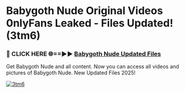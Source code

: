 # Babygoth Nude Original Videos 0nlyFans Leaked - Files Updated! (3tm6)

<h3>🔴 CLICK HERE 🌐==►► <a href="https://tinyurl.com/5h6xmrr3" rel="nofollow">Babygoth Nude Updated Files</a></h3>

Get Babygoth Nude and all content. Now you can access all videos and pictures of Babygoth Nude. New Updated Files 2025!

[![3tm6](https://i.imgur.com/KVD873Z.gif)](https://tinyurl.com/5h6xmrr3)
